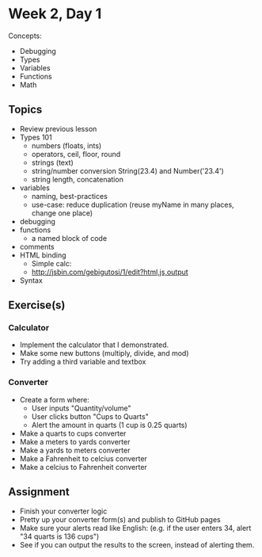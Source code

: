 # Week 2, Day 1

Concepts:

* Debugging
* Types
* Variables
* Functions
* Math

## Topics

- Review previous lesson
- Types 101
  - numbers (floats, ints)
  - operators, ceil, floor, round
  - strings (text)
  - string/number conversion String(23.4) and Number('23.4')
  - string length, concatenation
- variables
  - naming, best-practices
  - use-case: reduce duplication (reuse myName in many places, change one place)
- debugging
- functions
  - a named block of code
- comments
- HTML binding
  - Simple calc:
  - http://jsbin.com/gebigutosi/1/edit?html,js,output
- Syntax

## Exercise(s)

### Calculator

- Implement the calculator that I demonstrated.
- Make some new buttons (multiply, divide, and mod)
- Try adding a third variable and textbox

### Converter

- Create a form where:
  - User inputs "Quantity/volume"
  - User clicks button "Cups to Quarts"
  - Alert the amount in quarts (1 cup is 0.25 quarts)
- Make a quarts to cups converter
- Make a meters to yards converter
- Make a yards to meters converter
- Make a Fahrenheit to celcius converter
- Make a celcius to Fahrenheit converter

## Assignment

- Finish your converter logic
- Pretty up your converter form(s) and publish to GitHub pages
- Make sure your alerts read like English:
  (e.g. if the user enters 34, alert "34 quarts is 136 cups")
- See if you can output the results to the screen, instead of alerting them.
